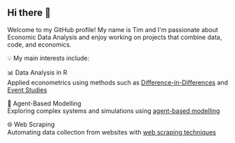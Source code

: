 ## Hi there 👋
Welcome to my GitHub profile! My name is Tim and I'm passionate about Economic Data Analysis and enjoy working on projects that combine data, code, and economics.

💡 My main interests include: 

📊 Data Analysis in R  
Applied econometrics using methods such as [Difference-in-Differences](https://github.com/timbirkert/Econometric-Analysis) and [Event Studies](https://github.com/timbirkert/Econometric-Analysis/tree/main/Analysis_Results)


🧠 Agent-Based Modelling  
Exploring complex systems and simulations using [agent-based modelling](https://github.com/timbirkert/Agent-based-model---Higher-order-thinking/tree/main)   

🌐 Web Scraping  
Automating data collection from websites with [web scraping techniques](https://github.com/timbirkert/Weather_newsletter/tree/main)   
<!--
**timbirkert/timbirkert** is a ✨ _special_ ✨ repository because its `README.md` (this file) appears on your GitHub profile.

Here are some ideas to get you started:

- 🔭 I’m currently working on ...
- 🌱 I’m currently learning ...
- 👯 I’m looking to collaborate on ...
- 🤔 I’m looking for help with ...
- 💬 Ask me about ...
- 📫 How to reach me: ...
- 😄 Pronouns: ...
- ⚡ Fun fact: ...
-->
